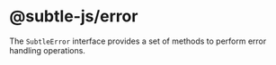 # @subtle-js/error

The `SubtleError` interface provides a set of methods to perform error handling operations.
